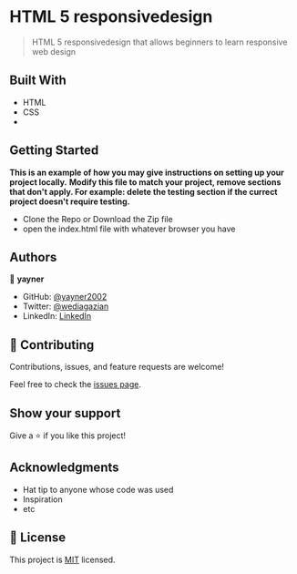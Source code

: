 # HTML 5 responsivedesign

> HTML 5 responsivedesign that allows beginners to learn responsive web design


## Built With

- HTML
- CSS
- 
## Getting Started

**This is an example of how you may give instructions on setting up your project locally.**
**Modify this file to match your project, remove sections that don't apply. For example: delete the testing section if the currect project doesn't require testing.**
- Clone the Repo or Download the Zip file
- open the index.html file with whatever browser you have
## Authors

👤 **yayner**

- GitHub: [@yayner2002](https://github.com/yayner2002)
- Twitter: [@wediagazian](https://twitter.com/wediagazian)
- LinkedIn: [LinkedIn](https://www.linkedin.com/in/yaynshet-medhin/)

## 🤝 Contributing

Contributions, issues, and feature requests are welcome!

Feel free to check the [issues page](https://github.com/yayner2002/responsivedesign/issues).

## Show your support

Give a ⭐️ if you like this project!

## Acknowledgments

- Hat tip to anyone whose code was used
- Inspiration
- etc

## 📝 License

This project is [MIT](./MIT.md) licensed.
